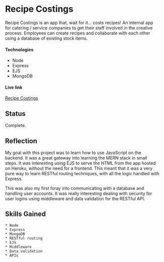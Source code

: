 # Recipe Costings

Recipe Costings is an app that, wait for it… costs recipes! An internal app for catering / service companies to get their staff involved in the creative process. Employees can create recipes and collaborate with each other using a database of existing stock items.

#### Technologies

- Node
- Express
- EJS
- MongoDB

#### Live link

[Recipe Costings](https://recipe-costings.herokuapp.com/)

## Status

Complete.

## Reflection

My goal with this project was to learn how to use JavaScript on the backend. It was a great gateway into learning the MERN stack in small steps. It was interesting using EJS to serve the HTML from the app hosted on Heroku, without the need for a frontend. This meant that it was a very pure way to learn RESTful routing techniques, with all the logic handled with Express.

This was also my first foray into communicating with a database and handling user accounts. It was really interesting dealing with security for user logins using middleware and data validation for the RESTful API.

## Skills Gained

    * Node
    * Express
    * MongoDB
    * RESTful routing
    * EJS
    * Middleware
    * Data validation
    * APIs
